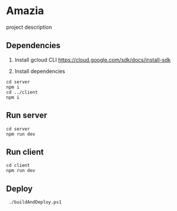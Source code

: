 # Amazia

project description

## Dependencies
1. Install gcloud CLI
https://cloud.google.com/sdk/docs/install-sdk

2. Install dependencies 
```shell
cd server
npm i
cd ../client
npm i
```

## Run server
```shell
cd server
npm run dev
```

## Run client
```shell
cd client
npm run dev
```

## Deploy
```shell
 ./buildAndDeploy.ps1
```